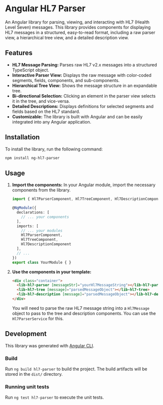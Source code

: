 # Angular HL7 Parser

An Angular library for parsing, viewing, and interacting with HL7 (Health Level Seven) messages. This library provides components for displaying HL7 messages in a structured, easy-to-read format, including a raw parser view, a hierarchical tree view, and a detailed description view.

## Features

*   **HL7 Message Parsing:** Parses raw HL7 v2.x messages into a structured TypeScript object.
*   **Interactive Parser View:** Displays the raw message with color-coded segments, fields, components, and sub-components.
*   **Hierarchical Tree View:** Shows the message structure in an expandable tree.
*   **Bi-directional Selection:** Clicking an element in the parser view selects it in the tree, and vice-versa.
*   **Detailed Descriptions:** Displays definitions for selected segments and fields based on the HL7 standard.
*   **Customizable:** The library is built with Angular and can be easily integrated into any Angular application.

## Installation

To install the library, run the following command:

```bash
npm install ng-hl7-parser
```

## Usage

1.  **Import the components:** In your Angular module, import the necessary components from the library.

    ```typescript
    import { Hl7ParserComponent, Hl7TreeComponent, Hl7DescriptionComponent } from 'ng-hl7-parser';

    @NgModule({
      declarations: [
        // ... your components
      ],
      imports: [
        // ... your modules
        Hl7ParserComponent,
        Hl7TreeComponent,
        Hl7DescriptionComponent
      ],
      // ...
    })
    export class YourModule { }
    ```

2.  **Use the components in your template:**

    ```html
    <div class="container">
      <lib-hl7-parser [messageStr]="yourHl7MessageString"></lib-hl7-parser>
      <lib-hl7-tree [message]="parsedMessageObject"></lib-hl7-tree>
      <lib-hl7-description [message]="parsedMessageObject"></lib-hl7-description>
    </div>
    ```

    You will need to parse the raw HL7 message string into a `Hl7Message` object to pass to the tree and description components. You can use the `Hl7ParserService` for this.

## Development

This library was generated with [Angular CLI](https://github.com/angular/angular-cli).

### Build

Run `ng build hl7-parser` to build the project. The build artifacts will be stored in the `dist/` directory.

### Running unit tests

Run `ng test hl7-parser` to execute the unit tests.
